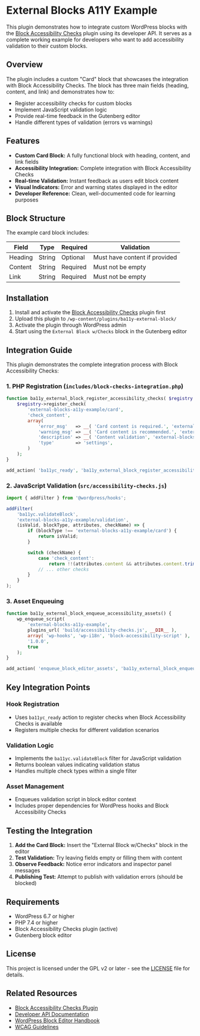# External Blocks A11Y Example

This plugin demonstrates how to integrate custom WordPress blocks with the [Block Accessibility Checks](https://github.com/wordpress/block-accessibility-checks) plugin using its developer API. It serves as a complete working example for developers who want to add accessibility validation to their custom blocks.

## Overview

The plugin includes a custom "Card" block that showcases the integration with Block Accessibility Checks. The block has three main fields (heading, content, and link) and demonstrates how to:

- Register accessibility checks for custom blocks
- Implement JavaScript validation logic
- Provide real-time feedback in the Gutenberg editor
- Handle different types of validation (errors vs warnings)

## Features

- **Custom Card Block:** A fully functional block with heading, content, and link fields
- **Accessibility Integration:** Complete integration with Block Accessibility Checks
- **Real-time Validation:** Instant feedback as users edit block content
- **Visual Indicators:** Error and warning states displayed in the editor
- **Developer Reference:** Clean, well-documented code for learning purposes

## Block Structure

The example card block includes:

| Field | Type | Required | Validation |
|-------|------|----------|------------|
| Heading | String | Optional | Must have content if provided |
| Content | String | Required | Must not be empty |
| Link | String | Required | Must not be empty |

## Installation

1. Install and activate the [Block Accessibility Checks](https://github.com/wordpress/block-accessibility-checks) plugin first
2. Upload this plugin to `/wp-content/plugins/ba11y-external-block/`
3. Activate the plugin through WordPress admin
4. Start using the `External Block w/Checks` block in the Gutenberg editor

## Integration Guide

This plugin demonstrates the complete integration process with Block Accessibility Checks:

### 1. PHP Registration (`includes/block-checks-integration.php`)

```php
function ba11y_external_block_register_accessibility_checks( $registry ) {
    $registry->register_check(
        'external-blocks-a11y-example/card',
        'check_content',
        array(
            'error_msg'   => __( 'Card content is required.', 'external-blocks-a11y-example' ),
            'warning_msg' => __( 'Card content is recommended.', 'external-blocks-a11y-example' ),
            'description' => __( 'Content validation', 'external-blocks-a11y-example' ),
            'type'        => 'settings',
        )
    );
}

add_action( 'ba11yc_ready', 'ba11y_external_block_register_accessibility_checks' );
```

### 2. JavaScript Validation (`src/accessibility-checks.js`)

```javascript
import { addFilter } from '@wordpress/hooks';

addFilter(
    'ba11yc.validateBlock',
    'external-blocks-a11y-example/validation',
    (isValid, blockType, attributes, checkName) => {
        if (blockType !== 'external-blocks-a11y-example/card') {
            return isValid;
        }

        switch (checkName) {
            case 'check_content':
                return !!(attributes.content && attributes.content.trim());
            // ... other checks
        }
    }
);
```

### 3. Asset Enqueuing

```php
function ba11y_external_block_enqueue_accessibility_assets() {
    wp_enqueue_script(
        'external-blocks-a11y-example',
        plugins_url( 'build/accessibility-checks.js', __DIR__ ),
        array( 'wp-hooks', 'wp-i18n', 'block-accessibility-script' ),
        '1.0.0',
        true
    );
}

add_action( 'enqueue_block_editor_assets', 'ba11y_external_block_enqueue_accessibility_assets' );
```

## Key Integration Points

### Hook Registration
- Uses `ba11yc_ready` action to register checks when Block Accessibility Checks is available
- Registers multiple checks for different validation scenarios

### Validation Logic
- Implements the `ba11yc.validateBlock` filter for JavaScript validation
- Returns boolean values indicating validation status
- Handles multiple check types within a single filter

### Asset Management
- Enqueues validation script in block editor context
- Includes proper dependencies for WordPress hooks and Block Accessibility Checks

## Testing the Integration

1. **Add the Card Block:** Insert the "External Block w/Checks" block in the editor
2. **Test Validation:** Try leaving fields empty or filling them with content
3. **Observe Feedback:** Notice error indicators and inspector panel messages
4. **Publishing Test:** Attempt to publish with validation errors (should be blocked)

## Requirements

- WordPress 6.7 or higher
- PHP 7.4 or higher
- Block Accessibility Checks plugin (active)
- Gutenberg block editor

## License

This project is licensed under the GPL v2 or later - see the [LICENSE](LICENSE) file for details.

## Related Resources

- [Block Accessibility Checks Plugin](https://github.com/wordpress/block-accessibility-checks)
- [Developer API Documentation](https://github.com/wordpress/block-accessibility-checks/blob/main/docs/developer-api.md)
- [WordPress Block Editor Handbook](https://developer.wordpress.org/block-editor/)
- [WCAG Guidelines](https://www.w3.org/WAI/WCAG21/quickref/)
